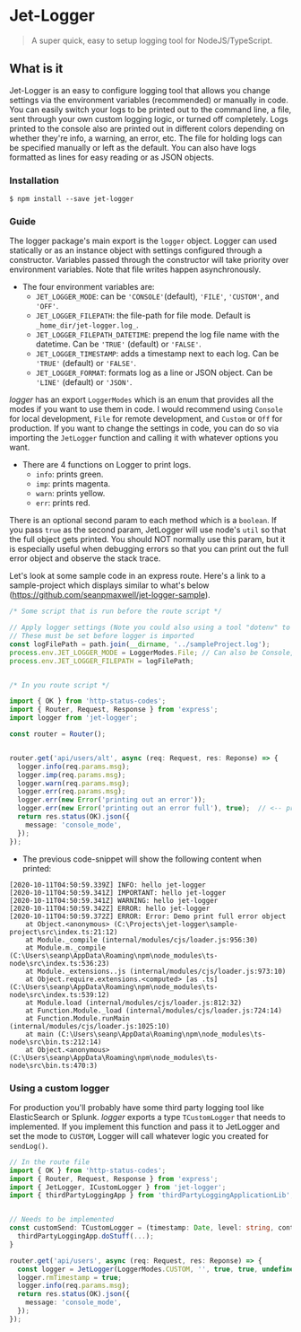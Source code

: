 # Jet-Logger

> A super quick, easy to setup logging tool for NodeJS/TypeScript.


## What is it
Jet-Logger is an easy to configure logging tool that allows you change settings via the environment variables (recommended) or manually in code. You can easily switch your logs to be printed out to the command line, a file, sent through your own custom logging logic, or turned off completely. Logs printed to the console also are printed out in different colors depending on whether they're info, a warning, an error, etc. The file for holding logs can be specified manually or left as the default. You can also have logs formatted as lines for easy reading or as JSON objects.
<br/>

### Installation
```batch
$ npm install --save jet-logger
```

### Guide
The logger package's main export is the `logger` object. Logger can used statically or as an instance 
object with settings configured through a constructor. Variables passed through the constructor will
take priority over environment variables. Note that file writes happen asynchronously.

- The four environment variables are:
  - `JET_LOGGER_MODE`: can be `'CONSOLE'`(default), `'FILE'`, `'CUSTOM'`, and `'OFF'`.
  - `JET_LOGGER_FILEPATH`: the file-path for file mode. Default is `_home_dir/jet-logger.log_`.
  - `JET_LOGGER_FILEPATH_DATETIME`: prepend the log file name with the datetime. Can be `'TRUE'` (default) or `'FALSE'`.
  - `JET_LOGGER_TIMESTAMP`: adds a timestamp next to each log. Can be `'TRUE'` (default) or `'FALSE'`.
  - `JET_LOGGER_FORMAT`: formats log as a line or JSON object. Can be `'LINE'` (default) or `'JSON'`.

_logger_ has an export `LoggerModes` which is an enum that provides all the modes if you want to
use them in code. I would recommend using `Console` for local development, `File` for remote development, 
and `Custom` or `Off` for production. If you want to change the settings in code, you can do so via importing the `JetLogger` function and calling it with whatever options you want.
<br>

- There are 4 functions on Logger to print logs.
  - `info`: prints green.
  - `imp`: prints magenta. 
  - `warn`: prints yellow.
  - `err`: prints red.

There is an optional second param to each method which is a `boolean`. If you pass `true` as the second 
param, JetLogger will use node's `util` so that the full object gets printed. You should NOT normally 
use this param, but it is especially useful when debugging errors so that you can print out the full 
error object and observe the stack trace.<br>

Let's look at some sample code in an express route. Here's a link to a sample-project which displays similar to what's below (https://github.com/seanpmaxwell/jet-logger-sample).


````typescript
/* Some script that is run before the route script */

// Apply logger settings (Note you could also using a tool "dotenv" to set env variables)
// These must be set before logger is imported
const logFilePath = path.join(__dirname, '../sampleProject.log');
process.env.JET_LOGGER_MODE = LoggerModes.File; // Can also be Console, Custom, or Off
process.env.JET_LOGGER_FILEPATH = logFilePath;


/* In you route script */

import { OK } from 'http-status-codes';
import { Router, Request, Response } from 'express';
import logger from 'jet-logger';

const router = Router();


router.get('api/users/alt', async (req: Request, res: Reponse) => {
  logger.info(req.params.msg);
  logger.imp(req.params.msg);
  logger.warn(req.params.msg);
  logger.err(req.params.msg);
  logger.err(new Error('printing out an error'));
  logger.err(new Error('printing out an error full'), true);  // <-- print the full Error object
  return res.status(OK).json({
    message: 'console_mode',
  });
});
````


- The previous code-snippet will  show the following content when printed:
````
[2020-10-11T04:50:59.339Z] INFO: hello jet-logger
[2020-10-11T04:50:59.341Z] IMPORTANT: hello jet-logger
[2020-10-11T04:50:59.341Z] WARNING: hello jet-logger
[2020-10-11T04:50:59.342Z] ERROR: hello jet-logger
[2020-10-11T04:50:59.372Z] ERROR: Error: Demo print full error object
    at Object.<anonymous> (C:\Projects\jet-logger\sample-project\src\index.ts:21:12)
    at Module._compile (internal/modules/cjs/loader.js:956:30)
    at Module.m._compile (C:\Users\seanp\AppData\Roaming\npm\node_modules\ts-node\src\index.ts:536:23)
    at Module._extensions..js (internal/modules/cjs/loader.js:973:10)
    at Object.require.extensions.<computed> [as .ts] (C:\Users\seanp\AppData\Roaming\npm\node_modules\ts-node\src\index.ts:539:12)
    at Module.load (internal/modules/cjs/loader.js:812:32)
    at Function.Module._load (internal/modules/cjs/loader.js:724:14)
    at Function.Module.runMain (internal/modules/cjs/loader.js:1025:10)
    at main (C:\Users\seanp\AppData\Roaming\npm\node_modules\ts-node\src\bin.ts:212:14)
    at Object.<anonymous> (C:\Users\seanp\AppData\Roaming\npm\node_modules\ts-node\src\bin.ts:470:3)
````


### Using a custom logger 
For production you'll probably have some third party logging tool like ElasticSearch or Splunk. _logger_ exports a type `TCustomLogger` that needs to implemented. If you implement this function and pass it to JetLogger and set the mode to `CUSTOM`, Logger will call whatever logic you created for `sendLog()`.


````typescript
// In the route file
import { OK } from 'http-status-codes';
import { Router, Request, Response } from 'express';
import { JetLogger, ICustomLogger } from 'jet-logger';
import { thirdPartyLoggingApp } from 'thirdPartyLoggingApplicationLib';


// Needs to be implemented
const customSend: TCustomLogger = (timestamp: Date, level: string, content: any) => {
  thirdPartyLoggingApp.doStuff(...);
}

router.get('api/users', async (req: Request, res: Reponse) => {
  const logger = JetLogger(LoggerModes.CUSTOM, '', true, true, undefined, customSend);
  logger.rmTimestamp = true;
  logger.info(req.params.msg);
  return res.status(OK).json({
    message: 'console_mode',
  });
});
````
